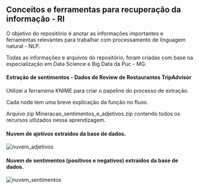 ## Conceitos e ferramentas para recuperação da informação - RI

O objetivo do repositório é anotar as informações importantes e ferramentas relevantes para trabalhar com processamento de linguagem natural - NLP.

Todas as informações e arquivos do repositório, foram criadas com base na especialização em Data Science e Big Data da Puc - MG.

#### Extração de sentimentos - Dados de Review de Restaurantes TripAdvisor

Utilizei a ferramena KNIME para criar o papeline do processo de extração.

Cada node tem uma breve explicação da função no fluxo.

Arquivo zip Mineracao_sentimentos_e_adjetivos.zip contendo todos os recursos utlizados nessa aprendizagem.

#### Nuvem de ajetivos extraídos da base de dados.

![nuvem_adjetivos](https://user-images.githubusercontent.com/15157510/66793710-f0169500-eed4-11e9-8e57-cc2a07237576.PNG)

#### Nuvem de sentimentos (positivos e negativos) extraídos da base de dados. 

![nuvem_sentimentos](https://user-images.githubusercontent.com/15157510/66793653-c198ba00-eed4-11e9-9dd6-a6d140488e76.PNG)

